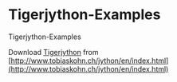 Tigerjython-Examples
====================

Tigerjython-Examples

Download [Tigerjython](http://www.tobiaskohn.ch/jython/en/index.html) from [http://www.tobiaskohn.ch/jython/en/index.html](http://www.tobiaskohn.ch/jython/en/index.html)

